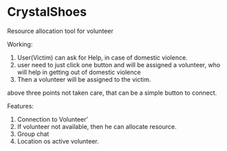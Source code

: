 # CrystalShoes
Resource allocation tool for volunteer

Working:
1. User(Victim) can ask for Help, in case of domestic violence.
2. user need to just click one button and will be assigned a volunteer, who will help in getting out of domestic violence
3. Then a volunteer will be assigned to the victim.

above three points not taken care, that can be a simple button to connect.

Features:
1. Connection to Volunteer'
2. If volunteer not available, then he can allocate resource.
3. Group chat
4. Location os active volunteer.
